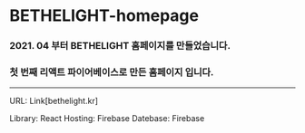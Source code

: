 # BETHELIGHT-homepage


### 2021. 04 부터 BETHELIGHT 홈페이지를 만들었습니다.
### 첫 번째 리액트 파이어베이스로 만든 홈페이지 입니다.
___


URL: Link[bethelight.kr]

Library: React
Hosting: Firebase
Datebase: Firebase
